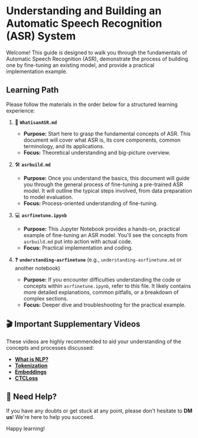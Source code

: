 
# Understanding and Building an Automatic Speech Recognition (ASR) System

Welcome! This guide is designed to walk you through the fundamentals of Automatic Speech Recognition (ASR), demonstrate the process of building one by fine-tuning an existing model, and provide a practical implementation example.

## Learning Path

Please follow the materials in the order below for a structured learning experience:

1.  📄 **`WhatisanASR.md`**
    *   **Purpose:** Start here to grasp the fundamental concepts of ASR. This document will cover what ASR is, its core components, common terminology, and its applications.
    *   **Focus:** Theoretical understanding and big-picture overview.

2.  🛠️ **`asrbuild.md`**
    *   **Purpose:** Once you understand the basics, this document will guide you through the general process of fine-tuning a pre-trained ASR model. It will outline the typical steps involved, from data preparation to model evaluation.
    *   **Focus:** Process-oriented understanding of fine-tuning.

3.  💻 **`asrfinetune.ipynb`**
    *   **Purpose:** This Jupyter Notebook provides a hands-on, practical example of fine-tuning an ASR model. You'll see the concepts from `asrbuild.md` put into action with actual code.
    *   **Focus:** Practical implementation and coding.

4.  ❓ **`understanding-asrfinetune`** (e.g., `understanding-asrfinetune.md` or another notebook)
    *   **Purpose:** If you encounter difficulties understanding the code or concepts within `asrfinetune.ipynb`, refer to this file. It likely contains more detailed explanations, common pitfalls, or a breakdown of complex sections.
    *   **Focus:** Deeper dive and troubleshooting for the practical example.

## 🎬 Important Supplementary Videos

These videos are highly recommended to aid your understanding of the concepts and processes discussed:

*   **[What is NLP?](https://www.youtube.com/watch?v=CMrHM8a3hqw&pp=ygUKbmxwIGJhc2ljcw%3D%3D)**
*   **[Tokenization](https://www.youtube.com/watch?v=hL4ZnAWSyuU&pp=ygUMdG9rZW5pemF0aW9u)**
*   **[Embeddings](https://www.youtube.com/watch?v=my5wFNQpFO0&pp=ygUQZW1iZWRkaW5ncyBpbiBtbA%3D%3D)**
*   **[CTCLoss](https://www.youtube.com/watch?v=jDPl1QJGLpE&pp=ygUHY3RjbG9zcw%3D%3D)**


## 💬 Need Help?

If you have any doubts or get stuck at any point, please don't hesitate to **DM us**! We're here to help you succeed.

Happy learning!
